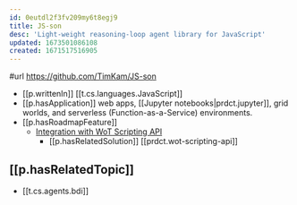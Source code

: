 ```yaml
---
id: 0eutdl2f3fv209my6t8egj9
title: JS-son
desc: 'Light-weight reasoning-loop agent library for JavaScript'
updated: 1673501086108
created: 1671517516905
---
```


#url https://github.com/TimKam/JS-son

- [[p.writtenIn]] [[t.cs.languages.JavaScript]]
- [[p.hasApplication]] web apps, [[Jupyter notebooks|prdct.jupyter]], grid worlds, and serverless (Function-as-a-Service) environments.
- [[p.hasRoadmapFeature]] 
  - [Integration with WoT Scripting API](https://github.com/TimKam/JS-son/issues/99)
    - [[p.hasRelatedSolution]] [[prdct.wot-scripting-api]]
## [[p.hasRelatedTopic]]

- [[t.cs.agents.bdi]]
